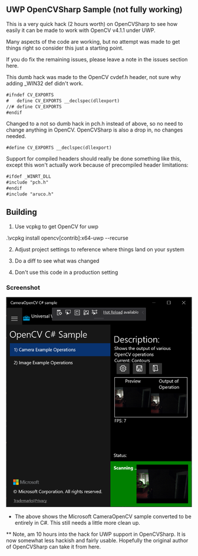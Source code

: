## UWP OpenCVSharp Sample (not fully working)

This is a very quick hack (2 hours worth) on OpenCVSharp to see how easily it can be made to work with OpenCV v4.1.1 under UWP.

Many aspects of the code are working, but no attempt was made to get things right so consider this just a starting point.

If you do fix the remaining issues, please leave a note in the issues section here.

This dumb hack was made to the OpenCV cvdef.h header, not sure why adding _WIN32 def didn't work.

```
#ifndef CV_EXPORTS
#   define CV_EXPORTS __declspec(dllexport)
//# define CV_EXPORTS
#endif
```

Changed to a not so dumb hack in pch.h instead of above, so no need to change anything in OpenCV.  OpenCVSharp is also a drop in, no changes needed.

```
#define CV_EXPORTS __declspec(dllexport)
```

Support for compiled headers should really be done something like this, except this won't actually work because of precompiled header limitations:


```
#ifdef _WINRT_DLL
#include "pch.h"
#endif
#include "aruco.h"
```

## Building

1. Use vcpkg to get OpenCV for uwp

.\vcpkg install opencv[contrib]:x64-uwp --recurse

2. Adjust project settings to reference where things land on your system

3. Do a diff to see what was changed

4. Don't use this code in a production setting

### Screenshot
![Screenshot](https://github.com/Noemata/OCVSharpTest/raw/master/Screenshot.png)

* The above shows the Microsoft CameraOpenCV sample converted to be entirely in C#.  This still needs a little more clean up.

** Note, am 10 hours into the hack for UWP support in OpenCVSharp. It is now somewhat less hackish and fairly usable.  Hopefully the original author of OpenCVSharp can take it from here.